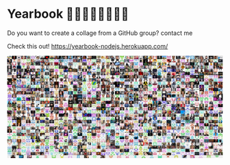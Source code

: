 # Yearbook 👩‍🦰👨‍🦱👩‍🦱👦🧑

Do you want to create a collage from a GitHub group? contact me

Check this out! https://yearbook-nodejs.herokuapp.com/

<a href="https://yearbook-nodejs.herokuapp.com/" title="Yearbook LaunchX May 2022">
  <img align="center" src="./images/yearbook-nodejs.png" />
</a>
